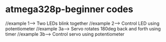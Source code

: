 # atmega328p-beginner codes


//example 1--> Two LEDs blink together
//example 2--> Control LED using potentiometer
//example 3a--> Servo rotates 180deg back and forth using timer
//example 3b--> Control servo using potentiometer
